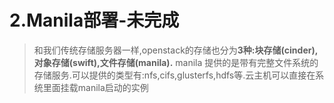 

# 2.Manila部署-未完成

> 和我们传统存储服务器一样,openstack的存储也分为**3种:**​******块存储(cinder)******​ **,**​******对象存储(swift)******​ **,**​******文件存储(manila)******​ **.** 
> manila 提供的是带有完整文件系统的存储服务.可以提供的类型有:nfs,cifs,glusterfs,hdfs等.云主机可以直接在系统里面挂载manila启动的实例
